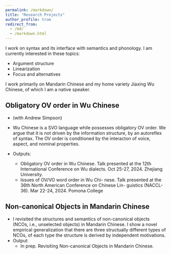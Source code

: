 ```yaml
---
permalink: /markdown/
title: "Research Projects"
author_profile: true
redirect_from: 
  - /md/
  - /markdown.html
---
```

I work on syntax and its interface with semantics and phonology. I am currently interested in these topicsː <br> 
* Argument structure
* Linearization
* Focus and alternatives <br>
  
I work primarily on Mandarin Chinese and my home variety Jiaxing Wu Chinese, of which I am a native speaker.

## Obligatory OV order in Wu Chinese
* (with Andrew Simpson)
* Wu Chinese is a SVO language while possesses obligatory OV order. We argue that it is not driven by the information structure, by an autoreflex of syntax. The OV order is conditioned by the interacton of voice, aspect, and nominal properties.

* Outputs:
  * Obligatory OV order in Wu Chinese. Talk presented at the 12th International Conference on Wu dialects. Oct 25-27, 2024. Zhejiang University.
  * Issues of OV/VO word order in Wu Chi- nese. Talk presented at the 36th North American Conference on Chinese Lin- guistics (NACCL-36). Mar 22-24, 2024. Pomona College

## Non-canonical Objects in Mandarin Chinese
* I revisited the structures and semantics of non-canonical objects (NCOs, i.e., unselected objects) in Mandarin Chinese. I show a novel empirical generalization that there are three structually different types of NCOs, of each type the structure is derived by independent motivations. 
* Outputː
  * In prep. Revisiting Non-canonical Objects in Mandarin Chinese.


